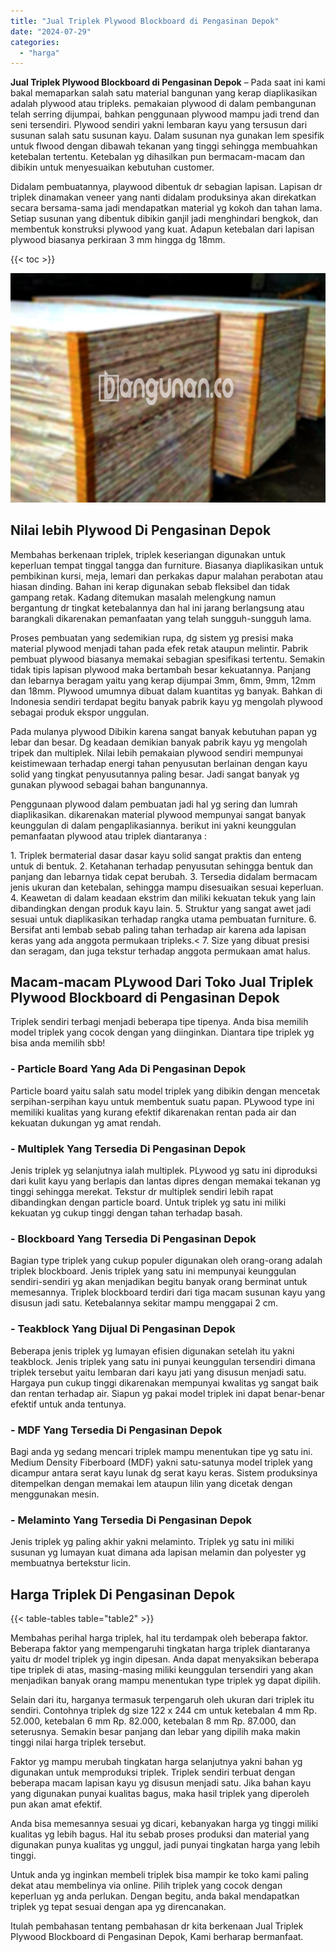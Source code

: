 ```yaml
---
title: "Jual Triplek Plywood Blockboard di Pengasinan Depok"
date: "2024-07-29"
categories: 
  - "harga"
---
```


**Jual Triplek Plywood Blockboard di Pengasinan Depok** – Pada saat ini kami bakal memaparkan salah satu material bangunan yang kerap diaplikasikan adalah plywood atau tripleks. pemakaian plywood di dalam pembangunan telah serring dijumpai, bahkan penggunaan plywood mampu jadi trend dan seni tersendiri. Plywood sendiri yakni lembaran kayu yang tersusun dari susunan salah satu susunan kayu. Dalam susunan nya gunakan lem spesifik untuk flwood dengan dibawah tekanan yang tinggi sehingga membuahkan ketebalan tertentu. Ketebalan yg dihasilkan pun bermacam-macam dan dibikin untuk menyesuaikan kebutuhan customer.

Didalam pembuatannya, playwood dibentuk dr sebagian lapisan. Lapisan dr triplek dinamakan veneer yang nanti didalam produksinya akan direkatkan secara bersama-sama jadi mendapatkan material yg kokoh dan tahan lama. Setiap susunan yang dibentuk dibikin ganjil jadi menghindari bengkok, dan membentuk konstruksi plywood yang kuat. Adapun ketebalan dari lapisan plywood biasanya perkiraan 3 mm hingga dg 18mm.

{{< toc >}}

![Jual Triplek Plywood Blockboard di Pengasinan Depok](/images/jual-triplek-murah-23.png)

## Nilai lebih Plywood Di Pengasinan Depok

Membahas berkenaan triplek, triplek keseriangan digunakan untuk keperluan tempat tinggal tangga dan furniture. Biasanya diaplikasikan untuk pembikinan kursi, meja, lemari dan perkakas dapur malahan perabotan atau hiasan dinding. Bahan ini kerap digunakan sebab fleksibel dan tidak gampang retak. Kadang ditemukan masalah melengkung namun bergantung dr tingkat ketebalannya dan hal ini jarang berlangsung atau barangkali dikarenakan pemanfaatan yang telah sungguh-sungguh lama.

Proses pembuatan yang sedemikian rupa, dg sistem yg presisi maka material plywood menjadi tahan pada efek retak ataupun melintir. Pabrik pembuat plywood biasanya memakai sebagian spesifikasi tertentu. Semakin tidak tipis lapisan plywood maka bertambah besar kekuatannya. Panjang dan lebarnya beragam yaitu yang kerap dijumpai 3mm, 6mm, 9mm, 12mm dan 18mm. Plywood umumnya dibuat dalam kuantitas yg banyak. Bahkan di Indonesia sendiri terdapat begitu banyak pabrik kayu yg mengolah plywood sebagai produk ekspor unggulan.

Pada mulanya plywood Dibikin karena sangat banyak kebutuhan papan yg lebar dan besar. Dg keadaan demikian banyak pabrik kayu yg mengolah tripek dan multiplek. Nilai lebih pemakaian plywood sendiri mempunyai keistimewaan terhadap energi tahan penyusutan berlainan dengan kayu solid yang tingkat penyusutannya paling besar. Jadi sangat banyak yg gunakan plywood sebagai bahan bangunannya.

Penggunaan plywood dalam pembuatan jadi hal yg sering dan lumrah diaplikasikan. dikarenakan material plywood mempunyai sangat banyak keunggulan di dalam pengaplikasiannya. berikut ini yakni keunggulan pemanfaatan plywood atau triplek diantaranya :

1\. Triplek bermaterial dasar dasar kayu solid sangat praktis dan enteng untuk di bentuk. 2. Ketahanan terhadap penyusutan sehingga bentuk dan panjang dan lebarnya tidak cepat berubah. 3. Tersedia didalam bermacam jenis ukuran dan ketebalan, sehingga mampu disesuaikan sesuai keperluan. 4. Keawetan di dalam keadaan ekstrim dan miliki kekuatan tekuk yang lain dibandingkan dengan produk kayu lain. 5. Struktur yang sangat awet jadi sesuai untuk diaplikasikan terhadap rangka utama pembuatan furniture. 6. Bersifat anti lembab sebab paling tahan terhadap air karena ada lapisan keras yang ada anggota permukaan tripleks.< 7. Size yang dibuat presisi dan seragam, dan juga tekstur terhadap anggota permukaan amat halus.

## Macam-macam PLywood Dari Toko Jual Triplek Plywood Blockboard di Pengasinan Depok

Triplek sendiri terbagi menjadi beberapa tipe tipenya. Anda bisa memilih model triplek yang cocok dengan yang diinginkan. Diantara tipe triplek yg bisa anda memilih sbb!

### \- Particle Board Yang Ada Di Pengasinan Depok

Particle board yaitu salah satu model triplek yang dibikin dengan mencetak serpihan-serpihan kayu untuk membentuk suatu papan. PLywood type ini memiliki kualitas yang kurang efektif dikarenakan rentan pada air dan kekuatan dukungan yg amat rendah.

### \- Multiplek Yang Tersedia Di Pengasinan Depok

Jenis triplek yg selanjutnya ialah multiplek. PLywood yg satu ini diproduksi dari kulit kayu yang berlapis dan lantas dipres dengan memakai tekanan yg tinggi sehingga merekat. Tekstur dr multiplek sendiri lebih rapat dibandingkan dengan particle board. Untuk triplek yg satu ini miliki kekuatan yg cukup tinggi dengan tahan terhadap basah.

### \- Blockboard Yang Tersedia Di Pengasinan Depok

Bagian type triplek yang cukup populer digunakan oleh orang-orang adalah triplek blockboard. Jenis triplek yang satu ini mempunyai keunggulan sendiri-sendiri yg akan menjadikan begitu banyak orang berminat untuk memesannya. Triplek blockboard terdiri dari tiga macam susunan kayu yang disusun jadi satu. Ketebalannya sekitar mampu menggapai 2 cm.

### \- Teakblock Yang Dijual Di Pengasinan Depok

Beberapa jenis triplek yg lumayan efisien digunakan setelah itu yakni teakblock. Jenis triplek yang satu ini punyai keunggulan tersendiri dimana triplek tersebut yaitu lembaran dari kayu jati yang disusun menjadi satu. Hargaya pun cukup tinggi dikarenakan mempunyai kwalitas yg sangat baik dan rentan terhadap air. Siapun yg pakai model triplek ini dapat benar-benar efektif untuk anda tentunya.

### \- MDF Yang Tersedia Di Pengasinan Depok

Bagi anda yg sedang mencari triplek mampu menentukan tipe yg satu ini. Medium Density Fiberboard (MDF) yakni satu-satunya model triplek yang dicampur antara serat kayu lunak dg serat kayu keras. Sistem produksinya ditempelkan dengan memakai lem ataupun lilin yang dicetak dengan menggunakan mesin.

### \- Melaminto Yang Tersedia Di Pengasinan Depok

Jenis triplek yg paling akhir yakni melaminto. Triplek yg satu ini miliki susunan yg lumayan kuat dimana ada lapisan melamin dan polyester yg membuatnya bertekstur licin.

## Harga Triplek Di Pengasinan Depok

{{< table-tables table="table2" >}}

Membahas perihal harga triplek, hal itu terdampak oleh beberapa faktor. Beberapa faktor yang mempengaruhi tingkatan harga triplek diantaranya yaitu dr model triplek yg ingin dipesan. Anda dapat menyaksikan beberapa tipe triplek di atas, masing-masing miliki keunggulan tersendiri yang akan menjadikan banyak orang mampu menentukan type triplek yg dapat dipilih.

Selain dari itu, harganya termasuk terpengaruh oleh ukuran dari triplek itu sendiri. Contohnya triplek dg size 122 x 244 cm untuk ketebalan 4 mm Rp. 52.000, ketebalan 6 mm Rp. 82.000, ketebalan 8 mm Rp. 87.000, dan seterusnya. Semakin besar panjang dan lebar yang dipilih maka makin tinggi nilai harga triplek tersebut.

Faktor yg mampu merubah tingkatan harga selanjutnya yakni bahan yg digunakan untuk memproduksi triplek. Triplek sendiri terbuat dengan beberapa macam lapisan kayu yg disusun menjadi satu. Jika bahan kayu yang digunakan punyai kualitas bagus, maka hasil triplek yang diperoleh pun akan amat efektif.

Anda bisa memesannya sesuai yg dicari, kebanyakan harga yg tinggi miliki kualitas yg lebih bagus. Hal itu sebab proses produksi dan material yang digunakan punya kualitas yg unggul, jadi punyai tingkatan harga yang lebih tinggi.

Untuk anda yg inginkan membeli triplek bisa mampir ke toko kami paling dekat atau membelinya via online. Pilih triplek yang cocok dengan keperluan yg anda perlukan. Dengan begitu, anda bakal mendapatkan triplek yg tepat sesuai dengan apa yg direncanakan.

Itulah pembahasan tentang pembahasan dr kita berkenaan Jual Triplek Plywood Blockboard di Pengasinan Depok, Kami berharap bermanfaat.
